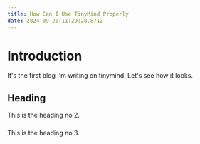 ```yaml
---
title: How Can I Use TinyMind Properly
date: 2024-09-20T11:29:28.871Z
---
```


# Introduction

It's the first blog I'm writing on tinymind. Let's see how it looks.

## Heading

This is the heading no 2.

###

This is the heading no 3.